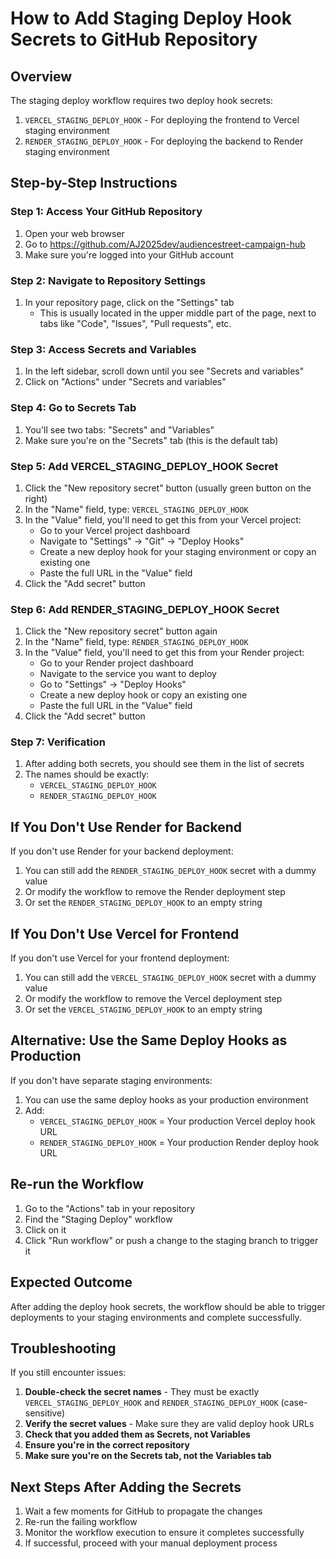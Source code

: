 # How to Add Staging Deploy Hook Secrets to GitHub Repository

## Overview
The staging deploy workflow requires two deploy hook secrets:
1. `VERCEL_STAGING_DEPLOY_HOOK` - For deploying the frontend to Vercel staging environment
2. `RENDER_STAGING_DEPLOY_HOOK` - For deploying the backend to Render staging environment

## Step-by-Step Instructions

### Step 1: Access Your GitHub Repository
1. Open your web browser
2. Go to https://github.com/AJ2025dev/audiencestreet-campaign-hub
3. Make sure you're logged into your GitHub account

### Step 2: Navigate to Repository Settings
1. In your repository page, click on the "Settings" tab
   - This is usually located in the upper middle part of the page, next to tabs like "Code", "Issues", "Pull requests", etc.

### Step 3: Access Secrets and Variables
1. In the left sidebar, scroll down until you see "Secrets and variables"
2. Click on "Actions" under "Secrets and variables"

### Step 4: Go to Secrets Tab
1. You'll see two tabs: "Secrets" and "Variables"
2. Make sure you're on the "Secrets" tab (this is the default tab)

### Step 5: Add VERCEL_STAGING_DEPLOY_HOOK Secret
1. Click the "New repository secret" button (usually green button on the right)
2. In the "Name" field, type: `VERCEL_STAGING_DEPLOY_HOOK`
3. In the "Value" field, you'll need to get this from your Vercel project:
   - Go to your Vercel project dashboard
   - Navigate to "Settings" → "Git" → "Deploy Hooks"
   - Create a new deploy hook for your staging environment or copy an existing one
   - Paste the full URL in the "Value" field
4. Click the "Add secret" button

### Step 6: Add RENDER_STAGING_DEPLOY_HOOK Secret
1. Click the "New repository secret" button again
2. In the "Name" field, type: `RENDER_STAGING_DEPLOY_HOOK`
3. In the "Value" field, you'll need to get this from your Render project:
   - Go to your Render project dashboard
   - Navigate to the service you want to deploy
   - Go to "Settings" → "Deploy Hooks"
   - Create a new deploy hook or copy an existing one
   - Paste the full URL in the "Value" field
4. Click the "Add secret" button

### Step 7: Verification
1. After adding both secrets, you should see them in the list of secrets
2. The names should be exactly:
   - `VERCEL_STAGING_DEPLOY_HOOK`
   - `RENDER_STAGING_DEPLOY_HOOK`

## If You Don't Use Render for Backend
If you don't use Render for your backend deployment:

1. You can still add the `RENDER_STAGING_DEPLOY_HOOK` secret with a dummy value
2. Or modify the workflow to remove the Render deployment step
3. Or set the `RENDER_STAGING_DEPLOY_HOOK` to an empty string

## If You Don't Use Vercel for Frontend
If you don't use Vercel for your frontend deployment:

1. You can still add the `VERCEL_STAGING_DEPLOY_HOOK` secret with a dummy value
2. Or modify the workflow to remove the Vercel deployment step
3. Or set the `VERCEL_STAGING_DEPLOY_HOOK` to an empty string

## Alternative: Use the Same Deploy Hooks as Production
If you don't have separate staging environments:

1. You can use the same deploy hooks as your production environment
2. Add:
   - `VERCEL_STAGING_DEPLOY_HOOK` = Your production Vercel deploy hook URL
   - `RENDER_STAGING_DEPLOY_HOOK` = Your production Render deploy hook URL

## Re-run the Workflow
1. Go to the "Actions" tab in your repository
2. Find the "Staging Deploy" workflow
3. Click on it
4. Click "Run workflow" or push a change to the staging branch to trigger it

## Expected Outcome
After adding the deploy hook secrets, the workflow should be able to trigger deployments to your staging environments and complete successfully.

## Troubleshooting
If you still encounter issues:

1. **Double-check the secret names** - They must be exactly `VERCEL_STAGING_DEPLOY_HOOK` and `RENDER_STAGING_DEPLOY_HOOK` (case-sensitive)
2. **Verify the secret values** - Make sure they are valid deploy hook URLs
3. **Check that you added them as Secrets, not Variables**
4. **Ensure you're in the correct repository**
5. **Make sure you're on the Secrets tab, not the Variables tab**

## Next Steps After Adding the Secrets
1. Wait a few moments for GitHub to propagate the changes
2. Re-run the failing workflow
3. Monitor the workflow execution to ensure it completes successfully
4. If successful, proceed with your manual deployment process